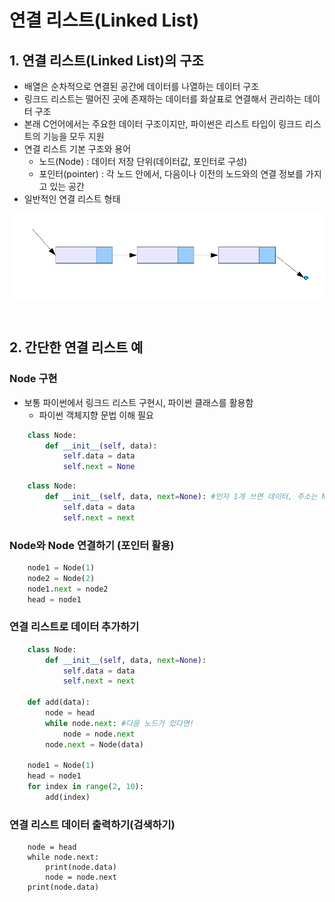 # 연결 리스트(Linked List)

## 1. 연결 리스트(Linked List)의 구조
- 배열은 순차적으로 연결된 공간에 데이터를 나열하는 데이터 구조
- 링크드 리스트는 떨어진 곳에 존재하는 데이터를 화살표로 연결해서 관리하는 데이터 구조
- 본래 C언어에서는 주요한 데이터 구조이지만, 파이썬은 리스트 타입이 링크드 리스트의 기능을 모두 지원
- 연결 리스트 기본 구조와 용어
    - 노드(Node) : 데이터 저장 단위(데이터값, 포인터로 구성)
    - 포인터(pointer) : 각 노드 안에서, 다음이나 이전의 노드와의 연결 정보를 가지고 있는 공간
- 일반적인 연결 리스트 형태
<p align="center"><img src="/Data%20Structure/img/linkedlist01.png" width = "500px"></p><br>

## 2. 간단한 연결 리스트 예
### Node 구현
- 보통 파이썬에서 링크드 리스트 구현시, 파이썬 클래스를 활용함
  - 파이썬 객체지향 문법 이해 필요

```python
    class Node:
        def __init__(self, data):
            self.data = data
            self.next = None
```
```python
    class Node:
        def __init__(self, data, next=None): #인자 1개 쓰면 데이터, 주소는 None / 2게 쓰면 데이터, 주소
            self.data = data
            self.next = next
```

### Node와 Node 연결하기 (포인터 활용)
```python
    node1 = Node(1)
    node2 = Node(2)
    node1.next = node2
    head = node1
```

### 연결 리스트로 데이터 추가하기
```python
    class Node:
        def __init__(self, data, next=None):
            self.data = data
            self.next = next

    def add(data):
        node = head
        while node.next: #다음 노드가 있다면!
            node = node.next
        node.next = Node(data) 

    node1 = Node(1)
    head = node1
    for index in range(2, 10):
        add(index)
```

### 연결 리스트 데이터 출력하기(검색하기)
```
    node = head
    while node.next:
        print(node.data)
        node = node.next
    print(node.data)
```